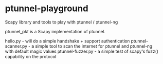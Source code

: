# ptunnel-playground
Scapy library and tools to play with ptunnel / ptunnel-ng

ptunnel_pkt is a Scapy implementation of ptunnel.

hello.py - will do a simple handshake + support authentication
ptunnel-scanner.py - a simple tool to scan the internet for ptunnel and ptunnel-ng with default magic values
ptunnel-fuzzer.py - a simple test of scapy's fuzz() capability on the protocol

